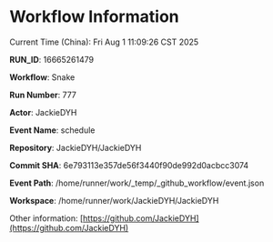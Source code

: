 # Workflow Information

Current Time (China): Fri Aug  1 11:09:26 CST 2025  

**RUN_ID**: 16665261479  

**Workflow**: Snake  

**Run Number**: 777  

**Actor**: JackieDYH  

**Event Name**: schedule  

**Repository**: JackieDYH/JackieDYH  

**Commit SHA**: 6e793113e357de56f3440f90de992d0acbcc3074  

**Event Path**: /home/runner/work/_temp/_github_workflow/event.json  

**Workspace**: /home/runner/work/JackieDYH/JackieDYH  

Other information: [https://github.com/JackieDYH](https://github.com/JackieDYH)
